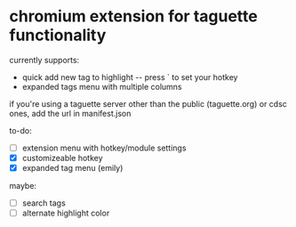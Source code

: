 # chromium extension for taguette functionality

currently supports:
- quick add new tag to highlight -- press ` to set your hotkey
- expanded tags menu with multiple columns

if you're using a taguette server other than the public (taguette.org) or cdsc ones, add the url in manifest.json

to-do:
- [ ] extension menu with hotkey/module settings
- [x] customizeable hotkey
- [x] expanded tag menu (emily)

maybe:
- [ ] search tags
- [ ] alternate highlight color
